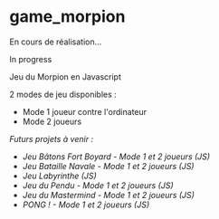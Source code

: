 # game_morpion

<p>En cours de réalisation...</p>
<p>In progress</p>

Jeu du Morpion en Javascript

2 modes de jeu disponibles :
<ul>
<li>
Mode 1 joueur contre l'ordinateur
</li>
<li>
Mode 2 joueurs
</li>
</ul>

<em>
Futurs projets à venir :
<ul>
<li>
Jeu Bâtons Fort Boyard - Mode 1 et 2 joueurs (JS)
</li>
<li>
Jeu Bataille Navale - Mode 1 et 2 joueurs (JS)
</li>
<li>
Jeu Labyrinthe (JS)
</li>
<li>
Jeu du Pendu - Mode 1 et 2 joueurs (JS)
</li>
<li>
Jeu du Mastermind - Mode 1 et 2 joueurs (JS)
</li>
<li>
PONG ! - Mode 1 et 2 joueurs (JS)
</li>
</ul>
</em>
